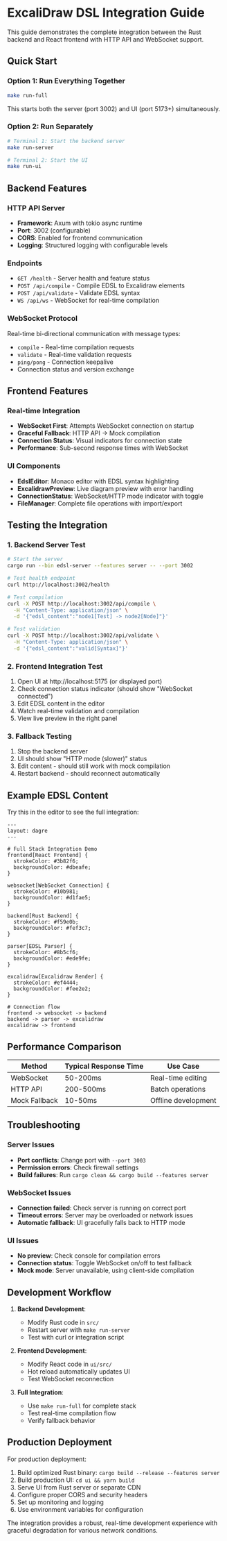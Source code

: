 # ExcaliDraw DSL Integration Guide

This guide demonstrates the complete integration between the Rust backend and React frontend with HTTP API and WebSocket support.

## Quick Start

### Option 1: Run Everything Together
```bash
make run-full
```
This starts both the server (port 3002) and UI (port 5173+) simultaneously.

### Option 2: Run Separately  
```bash
# Terminal 1: Start the backend server
make run-server

# Terminal 2: Start the UI
make run-ui
```

## Backend Features

### HTTP API Server
- **Framework**: Axum with tokio async runtime
- **Port**: 3002 (configurable)
- **CORS**: Enabled for frontend communication
- **Logging**: Structured logging with configurable levels

### Endpoints
- `GET /health` - Server health and feature status
- `POST /api/compile` - Compile EDSL to Excalidraw elements  
- `POST /api/validate` - Validate EDSL syntax
- `WS /api/ws` - WebSocket for real-time compilation

### WebSocket Protocol
Real-time bi-directional communication with message types:
- `compile` - Real-time compilation requests
- `validate` - Real-time validation requests
- `ping/pong` - Connection keepalive
- Connection status and version exchange

## Frontend Features

### Real-time Integration
- **WebSocket First**: Attempts WebSocket connection on startup
- **Graceful Fallback**: HTTP API → Mock compilation
- **Connection Status**: Visual indicators for connection state
- **Performance**: Sub-second response times with WebSocket

### UI Components
- **EdslEditor**: Monaco editor with EDSL syntax highlighting
- **ExcalidrawPreview**: Live diagram preview with error handling
- **ConnectionStatus**: WebSocket/HTTP mode indicator with toggle
- **FileManager**: Complete file operations with import/export

## Testing the Integration

### 1. Backend Server Test
```bash
# Start the server
cargo run --bin edsl-server --features server -- --port 3002

# Test health endpoint
curl http://localhost:3002/health

# Test compilation
curl -X POST http://localhost:3002/api/compile \
  -H "Content-Type: application/json" \
  -d '{"edsl_content":"node1[Test] -> node2[Node]"}'

# Test validation  
curl -X POST http://localhost:3002/api/validate \
  -H "Content-Type: application/json" \
  -d '{"edsl_content":"valid[Syntax]"}'
```

### 2. Frontend Integration Test
1. Open UI at http://localhost:5175 (or displayed port)
2. Check connection status indicator (should show "WebSocket connected")
3. Edit EDSL content in the editor
4. Watch real-time validation and compilation
5. View live preview in the right panel

### 3. Fallback Testing
1. Stop the backend server
2. UI should show "HTTP mode (slower)" status
3. Edit content - should still work with mock compilation
4. Restart backend - should reconnect automatically

## Example EDSL Content

Try this in the editor to see the full integration:

```edsl
---
layout: dagre
---

# Full Stack Integration Demo
frontend[React Frontend] {
  strokeColor: #3b82f6;
  backgroundColor: #dbeafe;
}

websocket[WebSocket Connection] {
  strokeColor: #10b981;
  backgroundColor: #d1fae5;
}

backend[Rust Backend] {
  strokeColor: #f59e0b;
  backgroundColor: #fef3c7;
}

parser[EDSL Parser] {
  strokeColor: #8b5cf6;
  backgroundColor: #ede9fe;
}

excalidraw[Excalidraw Render] {
  strokeColor: #ef4444;
  backgroundColor: #fee2e2;
}

# Connection flow
frontend -> websocket -> backend
backend -> parser -> excalidraw
excalidraw -> frontend
```

## Performance Comparison

| Method | Typical Response Time | Use Case |
|--------|----------------------|----------|
| WebSocket | 50-200ms | Real-time editing |
| HTTP API | 200-500ms | Batch operations |
| Mock Fallback | 10-50ms | Offline development |

## Troubleshooting

### Server Issues
- **Port conflicts**: Change port with `--port 3003`
- **Permission errors**: Check firewall settings
- **Build failures**: Run `cargo clean && cargo build --features server`

### WebSocket Issues  
- **Connection failed**: Check server is running on correct port
- **Timeout errors**: Server may be overloaded or network issues
- **Automatic fallback**: UI gracefully falls back to HTTP mode

### UI Issues
- **No preview**: Check console for compilation errors
- **Connection status**: Toggle WebSocket on/off to test fallback
- **Mock mode**: Server unavailable, using client-side compilation

## Development Workflow

1. **Backend Development**: 
   - Modify Rust code in `src/`
   - Restart server with `make run-server`
   - Test with curl or integration script

2. **Frontend Development**:
   - Modify React code in `ui/src/`
   - Hot reload automatically updates UI
   - Test WebSocket reconnection

3. **Full Integration**:
   - Use `make run-full` for complete stack
   - Test real-time compilation flow
   - Verify fallback behavior

## Production Deployment

For production deployment:
1. Build optimized Rust binary: `cargo build --release --features server`
2. Build production UI: `cd ui && yarn build`
3. Serve UI from Rust server or separate CDN
4. Configure proper CORS and security headers
5. Set up monitoring and logging
6. Use environment variables for configuration

The integration provides a robust, real-time development experience with graceful degradation for various network conditions.